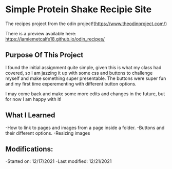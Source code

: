 # Simple Protein Shake Recipie Site
The recipes project from the odin project!(https://www.theodinproject.com/)

There is a preview available here: https://jamiemetcalfe18.github.io/odin_recipes/

## Purpose Of This Project
I found the initial assignment quite simple, given this is what my class had covered, so I am jazzing it up with some css and buttons to challenge myself and make something super presentable. The buttons were super fun and my first time experementing with different button options.

I may come back and make some more edits and changes in the future, but for now I am happy with it!

## What I Learned
-How to link to pages and images from a page inside a folder.
-Buttons and their different options.
-Resizing images

## Modifications:
-Started on: 12/17/2021
-Last modified: 12/21/2021
